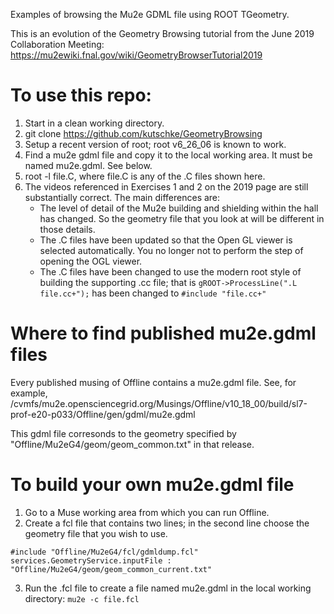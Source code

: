 Examples of browsing the Mu2e GDML file using ROOT TGeometry.

This is an evolution of the Geometry Browsing tutorial from the June 2019 Collaboration Meeting:
https://mu2ewiki.fnal.gov/wiki/GeometryBrowserTutorial2019

# To use this repo:

1. Start in a clean working directory.
2. git clone https://github.com/kutschke/GeometryBrowsing
3. Setup a recent version of root; root v6_26_06 is known to work.
4. Find a mu2e gdml file and copy it to the local working area.  It must be named mu2e.gdml.  See below.
5. root -l file.C,  where file.C is any of the .C files shown here.
6. The videos referenced in Exercises 1 and 2 on the 2019 page are still substantially correct.  The
   main differences are:
   - The level of detail of the Mu2e building and shielding within the hall has changed.  So the geometry
     file that you look at will be different in those details.
   - The .C files have been updated so that the Open GL viewer is selected automatically.  You no longer
     not to perform the step of opening the OGL viewer.
   - The .C files have been changed to use the modern root style of building the supporting .cc file;
     that is   ```gROOT->ProcessLine(".L file.cc+");``` has been changed to
     ```#include "file.cc+"```


# Where to find published mu2e.gdml files

Every published musing of Offline contains a mu2e.gdml file.  See, for example,
/cvmfs/mu2e.opensciencegrid.org/Musings/Offline/v10_18_00/build/sl7-prof-e20-p033/Offline/gen/gdml/mu2e.gdml

This gdml file corresonds to the geometry specified by "Offline/Mu2eG4/geom/geom_common.txt" in that release.

# To build your own mu2e.gdml file

1. Go to a Muse working area from which you can run Offline.
2. Create a fcl file that contains two lines; in the second line choose the geometry file that you wish to use.
```
#include "Offline/Mu2eG4/fcl/gdmldump.fcl"
services.GeometryService.inputFile : "Offline/Mu2eG4/geom/geom_common_current.txt"
```
3. Run the .fcl file to create a file named mu2e.gdml in the local working directory: ```mu2e -c file.fcl```

